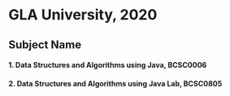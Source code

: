 # GLA University, 2020

## Subject Name
#### 1. Data Structures and Algorithms using Java, BCSC0006
#### 2. Data Structures and Algorithms using Java Lab, BCSC0805


